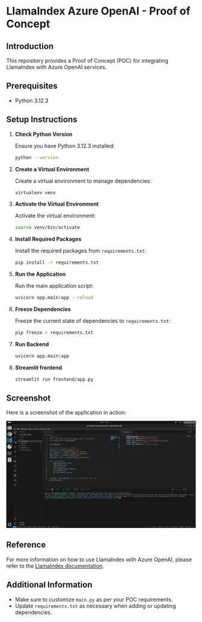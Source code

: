 # LlamaIndex Azure OpenAI - Proof of Concept

## Introduction

This repository provides a Proof of Concept (POC) for integrating LlamaIndex with Azure OpenAI services. 

## Prerequisites

- Python 3.12.3

## Setup Instructions

1. **Check Python Version**

    Ensure you have Python 3.12.3 installed:

    ```bash
    python --version
    ```

2. **Create a Virtual Environment**

    Create a virtual environment to manage dependencies:

    ```bash
    virtualenv venv
    ```

3. **Activate the Virtual Environment**

    Activate the virtual environment:

    ```bash
    source venv/bin/activate
    ```

4. **Install Required Packages**

    Install the required packages from `requirements.txt`:

    ```bash
    pip install -r requirements.txt
    ```

5. **Run the Application**

    Run the main application script:

    ```bash
    uvicorn app.main:app --reload
    ```

6. **Freeze Dependencies**

    Freeze the current state of dependencies to `requirements.txt`:

    ```bash
    pip freeze > requirements.txt
    ```

7. **Run Backend**
    
    ```bash
    uvicorn app.main:app 
    ```

8. **Streamlit frontend**
    
    ```bash
    streamlit run frontend/app.py 
    ```

## Screenshot

Here is a screenshot of the application in action:

![Screenshot](screenshots/screenshot.png)

## Reference

For more information on how to use LlamaIndex with Azure OpenAI, please refer to the [LlamaIndex documentation](https://docs.llamaindex.ai/en/stable/examples/llm/azure_openai/).

## Additional Information

- Make sure to customize `main.py` as per your POC requirements.
- Update `requirements.txt` as necessary when adding or updating dependencies.

